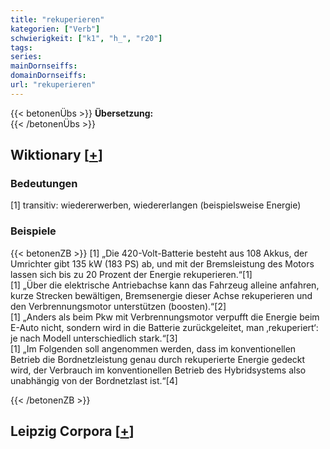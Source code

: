 ```yaml
---
title: "rekuperieren"
kategorien: ["Verb"]
schwierigkeit: ["k1", "h_", "r20"]
tags:
series:
mainDornseiffs:
domainDornseiffs:
url: "rekuperieren"
---
```


{{< betonenÜbs >}}
**Übersetzung:**  
{{< /betonenÜbs >}}

## Wiktionary [[+](https://de.wiktionary.org/wiki/rekuperieren)]

### Bedeutungen
[1] transitiv: wiedererwerben, wiedererlangen (beispielsweise Energie)  

### Beispiele
{{< betonenZB >}}
[1] „Die 420-Volt-Batterie besteht aus 108 Akkus, der Umrichter gibt 135 kW (183 PS) ab, und mit der Bremsleistung des Motors lassen sich bis zu 20 Prozent der Energie rekuperieren.“[1]  
[1] „Über die elektrische Antriebachse kann das Fahrzeug alleine anfahren, kurze Strecken bewältigen, Bremsenergie dieser Achse rekuperieren und den Verbrennungsmotor unterstützen (boosten).“[2]  
[1] „Anders als beim Pkw mit Verbrennungsmotor verpufft die Energie beim E-Auto nicht, sondern wird in die Batterie zurückgeleitet, man ‚rekuperiert‘: je nach Modell unterschiedlich stark.“[3]  
[1] „Im Folgenden soll angenommen werden, dass im konventionellen Betrieb die Bordnetzleistung genau durch rekuperierte Energie gedeckt wird, der Verbrauch im konventionellen Betrieb des Hybridsystems also unabhängig von der Bordnetzlast ist.“[4]  

{{< /betonenZB >}}

## Leipzig Corpora [[+](https://corpora.uni-leipzig.de/en/res?word=rekuperieren&corpusId=deu_newscrawl-public_2018)]

